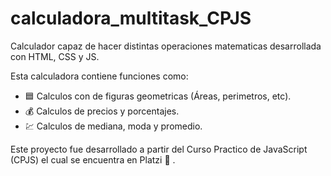# calculadora_multitask_CPJS
Calculador capaz de hacer distintas operaciones matematicas desarrollada con HTML, CSS y JS.

Esta calculadora contiene funciones como:

- :blue_square:	 Calculos con de figuras geometricas (Áreas, perimetros, etc).
- :moneybag:	 Calculos de precios y porcentajes.
- :chart:	 Calculos de mediana, moda y promedio.

Este proyecto fue desarrollado a partir del Curso Practico de JavaScript (CPJS) el cual se encuentra en Platzi :green_book:	.

